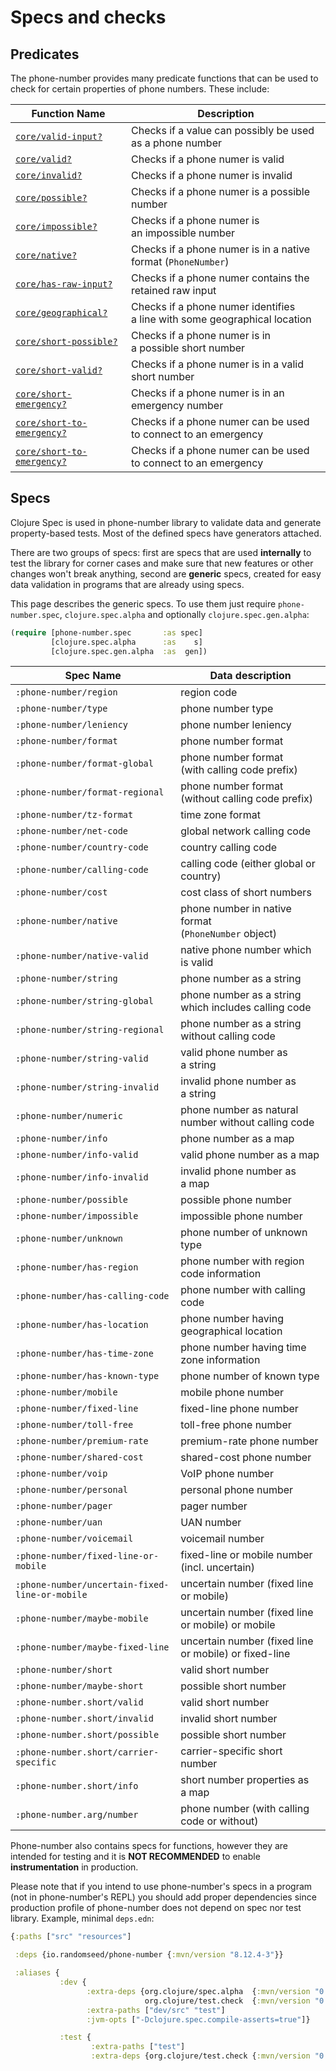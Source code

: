 # Specs and checks

## Predicates

The phone-number provides many predicate functions that can be used to check for
certain properties of phone numbers. These include:

| Function Name                                       | Description                                               |
|-----------------------------------------------------|-----------------------------------------------------------|
| [`core/valid-input?`](phone-number.core.html#var-valid-input.3F) | Checks if a value can possibly be used as a phone number |
| [`core/valid?`](phone-number.core.html#var-valid.3F) | Checks if a phone numer is valid |
| [`core/invalid?`](phone-number.core.html#var-invalid.3F) | Checks if a phone numer is invalid |
| [`core/possible?`](phone-number.core.html#var-possible.3F) | Checks if a phone numer is a possible number |
| [`core/impossible?`](phone-number.core.html#var-impossible.3F) | Checks if a phone numer is an impossible number |
| [`core/native?`](phone-number.core.html#var-native.3F) | Checks if a phone numer is in a native format (`PhoneNumber`) |
| [`core/has-raw-input?`](phone-number.core.html#var-has-raw-input.3F) | Checks if a phone numer contains the retained raw input |
| [`core/geographical?`](phone-number.core.html#var-geographical.3F) | Checks if a phone numer identifies a line with some geographical location |
| [`core/short-possible?`](phone-number.core.html#var-short-possible.3F) | Checks if a phone numer is in a possible short number |
| [`core/short-valid?`](phone-number.core.html#var-short-valid.3F) | Checks if a phone numer is in a valid short number |
| [`core/short-emergency?`](phone-number.core.html#var-short-emergency.3F) | Checks if a phone numer is in an emergency number |
| [`core/short-to-emergency?`](phone-number.core.html#var-short-to-emergency.3F) | Checks if a phone numer can be used to connect to an emergency |
| [`core/short-to-emergency?`](phone-number.core.html#var-short-to-emergency.3F) | Checks if a phone numer can be used to connect to an emergency |


## Specs

Clojure Spec is used in phone-number library to validate data and generate
property-based tests. Most of the defined specs have generators attached.

There are two groups of specs: first are specs that are used **internally** to test
the library for corner cases and make sure that new features or other changes won't
break anything, second are **generic** specs, created for easy data validation in
programs that are already using specs.

This page describes the generic specs. To use them just require `phone-number.spec`,
`clojure.spec.alpha` and optionally `clojure.spec.gen.alpha`:

``` clojure
(require [phone-number.spec       :as spec]
         [clojure.spec.alpha      :as    s]
         [clojure.spec.gen.alpha  :as  gen])
```

| Spec Name                         | Data description                                      |
|-----------------------------------|-------------------------------------------------------|
|`:phone-number/region`             | region code                                           |
|`:phone-number/type`               | phone number type                                     |
|`:phone-number/leniency`           | phone number leniency                                 |
|`:phone-number/format`             | phone number format                                   |
|`:phone-number/format-global`      | phone number format<br>(with calling code prefix)     |
|`:phone-number/format-regional`    | phone number format<br>(without calling code prefix)  |
|`:phone-number/tz-format`          | time zone format                                      |
|`:phone-number/net-code`           | global network calling code                           |
|`:phone-number/country-code`       | country calling code                                  |
|`:phone-number/calling-code`       | calling code (either global or country)               |
|`:phone-number/cost`               | cost class of short numbers                           |
|`:phone-number/native`             | phone number in native format<br>(`PhoneNumber` object)|
|`:phone-number/native-valid`       | native phone number which is valid                    |
|`:phone-number/string`             | phone number as a string                              |
|`:phone-number/string-global`      | phone number as a string which includes calling code  |
|`:phone-number/string-regional`    | phone number as a string without calling code         |
|`:phone-number/string-valid`       | valid phone number as a string                        |
|`:phone-number/string-invalid`     | invalid phone number as a string                      |
|`:phone-number/numeric`            | phone number as natural number without calling code   |
|`:phone-number/info`               | phone number as a map                                 |
|`:phone-number/info-valid`         | valid phone number as a map                           |
|`:phone-number/info-invalid`       | invalid phone number as a map                         |
|`:phone-number/possible`           | possible phone number                                 |
|`:phone-number/impossible`         | impossible phone number                               |
|`:phone-number/unknown`            | phone number of unknown type                          |
|`:phone-number/has-region`         | phone number with region code information             |
|`:phone-number/has-calling-code`   | phone number with calling code                        |
|`:phone-number/has-location`       | phone number having geographical location             |
|`:phone-number/has-time-zone`      | phone number having time zone information             |
|`:phone-number/has-known-type`     | phone number of known type                            |
|`:phone-number/mobile`             | mobile phone number                                   |
|`:phone-number/fixed-line`         | fixed-line phone number                               |
|`:phone-number/toll-free`          | toll-free phone number                                |
|`:phone-number/premium-rate`       | premium-rate phone number                             |
|`:phone-number/shared-cost`        | shared-cost phone number                              |
|`:phone-number/voip`               | VoIP phone number                                     |
|`:phone-number/personal `          | personal phone number                                 |
|`:phone-number/pager`              | pager number                                          |
|`:phone-number/uan`                | UAN number                                            |
|`:phone-number/voicemail`          | voicemail number                                      |
|`:phone-number/fixed-line-or-mobile`| fixed-line or mobile number (incl. uncertain)        |
|`:phone-number/uncertain-fixed-line-or-mobile` | uncertain number (fixed line or mobile)   |
|`:phone-number/maybe-mobile`       | uncertain number (fixed line or mobile) or mobile     |
|`:phone-number/maybe-fixed-line`   | uncertain number (fixed line or mobile) or fixed-line |
|`:phone-number/short`              | valid short number                                    |
|`:phone-number/maybe-short`        | possible short number                                 |
|`:phone-number.short/valid`        | valid short number                                    |
|`:phone-number.short/invalid`      | invalid short number                                  |
|`:phone-number.short/possible`     | possible short number                                 |
|`:phone-number.short/carrier-specific`| carrier-specific short number                      |
|`:phone-number.short/info`         | short number properties as a map                      |
|`:phone-number.arg/number`         | phone number (with calling code or without)           |

Phone-number also contains specs for functions, however they are intended for testing
and it is **NOT RECOMMENDED** to enable **instrumentation** in production.

Please note that if you intend to use phone-number's specs in a program (not in
phone-number's REPL) you should add proper dependencies since production profile of
phone-number does not depend on spec nor test library. Example, minimal `deps.edn`:

``` clojure
{:paths ["src" "resources"]

 :deps {io.randomseed/phone-number {:mvn/version "8.12.4-3"}}

 :aliases {
           :dev {
                 :extra-deps {org.clojure/spec.alpha  {:mvn/version "0.2.176"}
                              org.clojure/test.check  {:mvn/version "0.10.0"}}
                 :extra-paths ["dev/src" "test"]
                 :jvm-opts ["-Dclojure.spec.compile-asserts=true"]}

           :test {
                  :extra-paths ["test"]
                  :extra-deps {org.clojure/test.check {:mvn/version "0.10.0"}}}}
```

